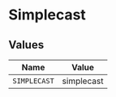# Simplecast


## Values

| Name         | Value        |
| ------------ | ------------ |
| `SIMPLECAST` | simplecast   |
